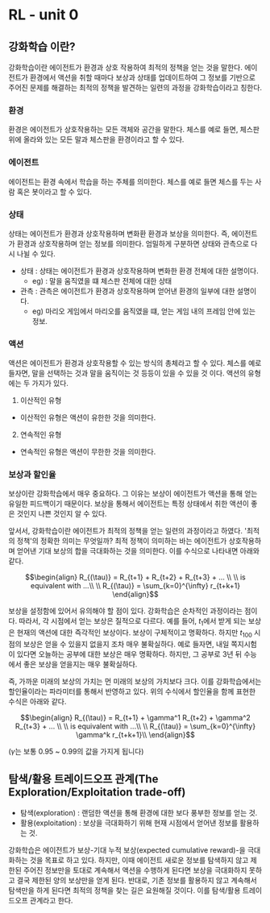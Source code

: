 # RL - unit 0 

## 강화학습 이란?

강화학습이란 에이전트가 환경과 상호 작용하여 최적의 정책을 얻는 것을 말한다. 에이전트가 환경에서 액션을 취할 때마다 보상과 상태를 업데이트하여 
그 정보를 기반으로 주어진 문제를 해결하는 최적의 정책을 발견하는 일련의 과정을 강화학습이라고 칭한다.

### 환경

환경은 에이전트가 상호작용하는 모든 객체와 공간을 말한다. 체스를 예로 들면, 체스판 위에 올라와 있는 모든 말과 체스판을 환경이라고 할 수 있다.

### 에이전트

에이전트는 환경 속에서 학습을 하는 주체를 의미한다. 체스를 예로 들면 체스를 두는 사람 혹은 봇이라고 할 수 있다.

### 상태

상태는 에이전트가 환경과 상호작용하며 변화환 환경과 보상을 의미한다. 즉, 에이전트가 환경과 상호작용하며 얻는 정보를 의미한다. 
엄밀하게 구분하면 상태와 관측으로 다시 나뉠 수 있다.

* 상태 : 상태는 에이전트가 환경과 상호작용하며 변화한 환경 전체에 대한 설명이다.
  * eg) : 말을 움직였을 떄 체스판 전체에 대한 상태
* 관측 : 관측은 에이전트가 환경과 상호작용하며 얻어낸 환경의 일부에 대한 설명이다.
  * eg) 마리오 게임에서 마리오를 움직였을 떄, 얻는 게임 내의 프레임 안에 있는 정보.

### 액션

액션은 에이전트가 환경과 상호작용할 수 있는 방식의 총체라고 할 수 있다.
체스를 예로 들자면, 말을 선택하는 것과 말을 움직이는 것 등등이 있을 수 있을 것 이다. 
액션의 유형에는 두 가지가 있다. 

1) 이산적인 유형
  - 이산적인 유형은 액션이 유한한 것을 의미한다.
2) 연속적인 유형 
  - 연속적인 유형은 액션이 무한한 것을 의미한다.

### 보상과 할인율

보상이란 강화학습에서 매우 중요하다. 그 이유는 보상이 에이전트가 액션을 통해 얻는 유일한 피드백이기 때문이다. 
보상을 통해서 에이전트는 특정 상태에서 취한 액션이 좋은 것인지 나쁜 것인지 알 수 있다.

앞서서, 강화학습이란 에이전트가 최적의 정책을 얻는 일련의 과정이라고 하였다. '최적의 정책'의 정확한 의미는 무엇일까? 최적 정책이 의미하는 바는 에이전트가 상호작용하며
얻어낸 기대 보상의 합을 극대화하는 것을 의미한다. 이를 수식으로 나타내면 아래와 같다.

```math
\begin{align}
R_{(\tau)} = R_{t+1} + R_{t+2} + R_{t+3} + ... \\
\\
is equivalent with ...\\
\\
R_{(\tau)} = \sum_{k=0}^{\infty} r_{t+k+1}
\end{align}
```

보상을 설정함에 있어서 유의해야 할 점이 있다. 강화학습은 순차적인 과정이라는 점이다. 따라서, 각 시점에서 얻는 보상은 질적으로 다르다. 
예를 들어, $t_1$에서 받게 되는 보상은 현재의 액션에 대한 즉각적인 보상이다. 보상이 구체적이고 명확하다. 
하지만 $t_{100}$ 시점의 보상은 얻을 수 있을지 없을지 조차 매우 불확실하다. 예로 들자면, 내일 쪽지시험이 있다면 오늘하는 공부에 대한 보상은 매우 명확하다. 하지만, 그 공부로 3년 뒤 수능에서 좋은 보상을 얻을지는 매우 불확실하다. 

즉, 가까운 미래의 보상의 가치는 먼 미래의 보상의 가치보다 크다. 이를 강화학습에서는 할인율이라는 파라미터를 통해서 반영하고 있다. 위의 수식에서 할인율을 함께 표현한 수식은 아래와 같다. 

```math
\begin{align}
R_{(\tau)} = R_{t+1} + \gamma^1 R_{t+2} + \gamma^2 R_{t+3} + ... \\
\\
is equivalent with ...\\
\\
R_{(\tau)} = \sum_{k=0}^{\infty} \gamma^k r_{t+k+1}\\

\end{align}
```
($\gamma$는 보통 0.95 ~ 0.99의 값을 가지게 됩니다)

## 탐색/활용 트레이드오프 관계(The Exploration/Exploitation trade-off)


* 탐색(exploration) : 랜덤한 액션을 통해 환경에 대한 보다 풍부한 정보를 얻는 것.
* 활용(exploitation) : 보상을 극대화하기 위해 현재 시점에서 얻어낸 정보를 활용하는 것.

강화학습은 에이전트가 보상-기대 누적 보상(expected cumulative reward)-을 극대화하는 것을 목표로 하고 있다. 하지만, 이때 에이전트 새로운 정보를 탐색하지 않고 제한된 주어진 정보만을 토대로 계속해서 액션을 수행하게 된다면 보상을 극대화하지 못하고 결국 제한된 양의 보상만을 얻게 된다. 
반대로, 기존 정보를 활용하지 않고 계속해서 탐색만을 하게 된다면 최적의 정책을 찾는 길은 요원해질 것이다. 이를 탐색/활용 트레이드오프 관계라고 한다.

## 
  
